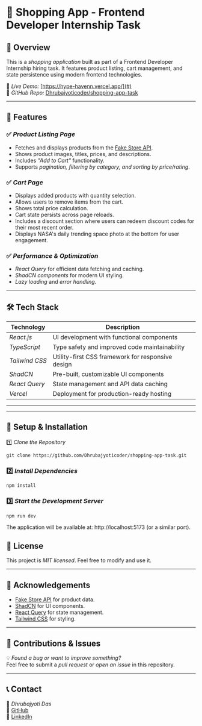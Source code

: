 # 🛒 Shopping App - Frontend Developer Internship Task

## 📌 Overview

This is a *shopping application* built as part of a Frontend Developer Internship hiring task. It features product listing, cart management, and state persistence using modern frontend technologies.

🔗 *Live Demo:* [https://hype-havenn.vercel.app/](#)  
🔗 *GitHub Repo:* [Dhrubajyoticoder/shopping-app-task](https://github.com/Dhrubajyoticoder/shopping-app-task)  

---

## 🚀 Features

### ✅ *Product Listing Page*
- Fetches and displays products from the [Fake Store API](https://fakestoreapi.com/docs).
- Shows product images, titles, prices, and descriptions.
- Includes *"Add to Cart"* functionality.
- Supports *pagination, filtering by category, and sorting by price/rating*.

### ✅ *Cart Page*
- Displays added products with quantity selection.
- Allows users to remove items from the cart.
- Shows total price calculation.
- Cart state persists across page reloads.
- Includes a discount section where users can redeem discount codes for their most recent order.
- Displays NASA's daily trending space photo at the bottom for user engagement.

### ✅ *Performance & Optimization*
- *React Query* for efficient data fetching and caching.
- *ShadCN components* for modern UI styling.
- *Lazy loading* and *error handling*.

---

## 🛠 Tech Stack

| Technology      | Description                            |
|----------------|----------------------------------------|
| *React.js*   | UI development with functional components |
| *TypeScript* | Type safety and improved code maintainability |
| *Tailwind CSS* | Utility-first CSS framework for responsive design |
| *ShadCN*     | Pre-built, customizable UI components |
| *React Query* | State management and API data caching |
| *Vercel*     | Deployment for production-ready hosting |

---


---

## 🔧 Setup & Installation

1️⃣ *Clone the Repository*  
```
git clone https://github.com/Dhrubajyoticoder/shopping-app-task.git
```


### 2️⃣ *Install Dependencies* ###
```
npm install
```
### 3️⃣ *Start the Development Server* ###
```
npm run dev
```

The application will be available at: http://localhost:5173 (or a similar port). 


## 📜 License
This project is *MIT licensed*. Feel free to modify and use it.

---

## 🙌 Acknowledgements
- [Fake Store API](https://fakestoreapi.com/) for product data.  
- [ShadCN](https://ui.shadcn.com/) for UI components.  
- [React Query](https://tanstack.com/query/latest) for state management.  
- [Tailwind CSS](https://tailwindcss.com/) for styling.  

---

## 📌 Contributions & Issues
💡 *Found a bug or want to improve something?*  
Feel free to submit a *pull request* or *open an issue* in this repository.

---

## 📞 Contact  
📩 *Dhrubajyoti Das*  
🔗 [GitHub](https://github.com/Dhrubajyoticoder)  
🔗 [LinkedIn](https://www.linkedin.com/in/dhrubajyoti-das-83b4662b6/)
